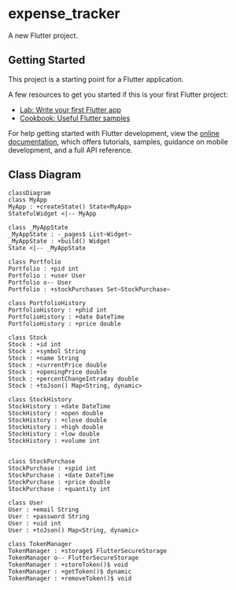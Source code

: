 # expense_tracker

A new Flutter project.

## Getting Started

This project is a starting point for a Flutter application.

A few resources to get you started if this is your first Flutter project:

- [Lab: Write your first Flutter app](https://docs.flutter.dev/get-started/codelab)
- [Cookbook: Useful Flutter samples](https://docs.flutter.dev/cookbook)

For help getting started with Flutter development, view the
[online documentation](https://docs.flutter.dev/), which offers tutorials,
samples, guidance on mobile development, and a full API reference.


## Class Diagram

```mermaid
classDiagram
class MyApp
MyApp : +createState() State<MyApp>
StatefulWidget <|-- MyApp

class _MyAppState
_MyAppState : -_pages$ List~Widget~
_MyAppState : +build() Widget
State <|-- _MyAppState

class Portfolio
Portfolio : +pid int
Portfolio : +user User
Portfolio o-- User
Portfolio : +stockPurchases Set~StockPurchase~

class PortfolioHistory
PortfolioHistory : +phid int
PortfolioHistory : +date DateTime
PortfolioHistory : +price double

class Stock
Stock : +id int
Stock : +symbol String
Stock : +name String
Stock : +currentPrice double
Stock : +openingPrice double
Stock : +percentChangeIntraday double
Stock : +toJson() Map<String, dynamic>

class StockHistory
StockHistory : +date DateTime
StockHistory : +open double
StockHistory : +close double
StockHistory : +high double
StockHistory : +low double
StockHistory : +volume int


class StockPurchase
StockPurchase : +spid int
StockPurchase : +date DateTime
StockPurchase : +price double
StockPurchase : +quantity int

class User
User : +email String
User : +password String
User : +uid int
User : +toJson() Map<String, dynamic>

class TokenManager
TokenManager : +storage$ FlutterSecureStorage
TokenManager o-- FlutterSecureStorage
TokenManager : +storeToken()$ void
TokenManager : +getToken()$ dynamic
TokenManager : +removeToken()$ void

```
